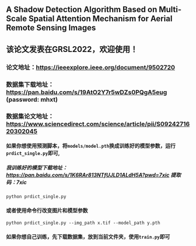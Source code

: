 ## A Shadow Detection Algorithm Based on Multi-Scale Spatial Attention Mechanism for Aerial Remote Sensing Images
## 该论文发表在GRSL2022，欢迎使用！
### 论文地址：https://ieeexplore.ieee.org/document/9502720
### 数据集下载地址： https://pan.baidu.com/s/19AtO2Y7r5wDZs0PQgA5eug (password: mhxt)
### 数据集论文地址：https://www.sciencedirect.com/science/article/pii/S0924271620302045

#### 如果你想使用预测脚本，将`models/model.pth`换成训练好的模型参数，运行`prdict_single.py`即可,
##### 我训练好的模型下载地址：https://pan.baidu.com/s/1K6RAr813NTfUJLD1ALdH5A?pwd=7xic  提取码：7xic 
```python prdict_single.py ```
#### 或者使用命令行改变图片和模型参数
```python prdict_single.py --img_path x.tif --model_path y.pth```

#### 如果你想自己训练，先下载数据集，放到当前文件夹，使用`train.py`即可
